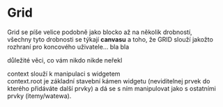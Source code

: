 # Grid

Grid se píše velice podobně jako blocko až na několik drobností,  
všechny tyto drobnosti se týkají **canvasu** a toho, že GRID slouží jakožto rozhraní pro koncového uživatele... bla bla

důležité věci, co vám nikdo nikde neřekl

context slouží k manipulaci s widgetem  
context.root je základní stavební kámen widgetu \(neviditelnej prvek do kterého přidáváte další prvky\) a dá se s ním manipulovat jako s ostatními prvky \(itemy/watewa\).

